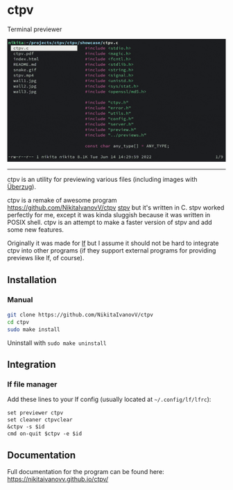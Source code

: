 # ctpv

Terminal previewer

![showcase](doc/showcase.gif)

----

ctpv is an utility for previewing various files (including images with [Überzug](https://github.com/seebye/ueberzug)).

ctpv is a remake of awesome program https://github.com/NikitaIvanovV/ctpv [stpv](https://github.com/Naheel-Azawy/stpv)
but it's written in C.
stpv worked perfectly for me, except it was kinda sluggish because
it was written in POSIX shell.
ctpv is an attempt to make a faster version of stpv and add some new features.

Originally it was made for [lf](https://github.com/gokcehan/lf)
but I assume it should not be hard to integrate ctpv into other
programs (if they support external programs for providing previews like lf, of course).

## Installation

### Manual

```sh
git clone https://github.com/NikitaIvanovV/ctpv
cd ctpv
sudo make install
```

Uninstall with `sudo make uninstall`

## Integration

### lf file manager

Add these lines to your lf config
(usually located at `~/.config/lf/lfrc`):

```
set previewer ctpv
set cleaner ctpvclear
&ctpv -s $id
cmd on-quit $ctpv -e $id
```

## Documentation

Full documentation for the program can be found here: https://nikitaivanovv.github.io/ctpv/
